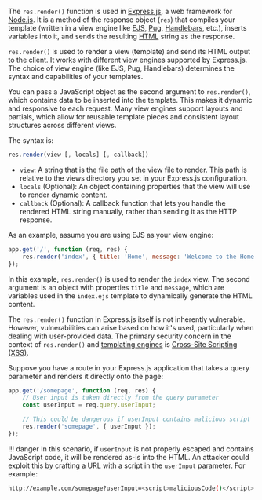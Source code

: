 The `res.render()` function is used in [Express.js](../frameworks/express.md), a web framework for [Node.js](../misc/node.md). It is a method of the response object (`res`) that compiles your template (written in a view engine like [EJS](../web/ejs.md), [Pug](../web/pug.md), [Handlebars](../web/hbars.md), etc.), inserts variables into it, and sends the resulting [HTML](../web/html.md) string as the response.

`res.render()` is used to render a view (template) and send its HTML output to the client. It works with different view engines supported by Express.js. The choice of view engine (like EJS, Pug, Handlebars) determines the syntax and capabilities of your templates.

You can pass a JavaScript object as the second argument to `res.render()`, which contains data to be inserted into the template. This makes it dynamic and responsive to each request. Many view engines support layouts and partials, which allow for reusable template pieces and consistent layout structures across different views.

The syntax is:

```js
res.render(view [, locals] [, callback])
```

- `view`: A string that is the file path of the view file to render. This path is relative to the views directory you set in your Express.js configuration.
- `locals` (Optional): An object containing properties that the view will use to render dynamic content.
- `callback` (Optional): A callback function that lets you handle the rendered HTML string manually, rather than sending it as the HTTP response.

As an example, assume you are using EJS as your view engine:

```js
app.get('/', function (req, res) {
    res.render('index', { title: 'Home', message: 'Welcome to the Home Page' });
});
```

In this example, `res.render()` is used to render the `index` view. The second argument is an object with properties `title` and `message`, which are variables used in the `index.ejs` template to dynamically generate the HTML content.

The `res.render()` function in Express.js itself is not inherently vulnerable. However, vulnerabilities can arise based on how it's used, particularly when dealing with user-provided data. The primary security concern in the context of `res.render()` and [templating engines](../web/templateengines.md) is [Cross-Site Scripting (XSS)](../web/xss.md).

Suppose you have a route in your Express.js application that takes a query parameter and renders it directly onto the page:

```js
app.get('/somepage', function (req, res) {
    // User input is taken directly from the query parameter
    const userInput = req.query.userInput;

    // This could be dangerous if userInput contains malicious script
    res.render('somepage', { userInput });
});
```
!!! danger
    In this scenario, if `userInput` is not properly escaped and contains JavaScript code, it will be rendered as-is into the HTML. An attacker could exploit this by crafting a URL with a script in the `userInput` parameter. For example:

```bash
http://example.com/somepage?userInput=<script>maliciousCode()</script>
```

